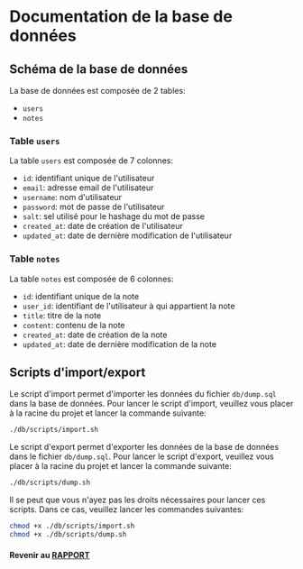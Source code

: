 # Documentation de la base de données

## Schéma de la base de données

La base de données est composée de 2 tables:
- `users`
- `notes`

### Table `users`

La table `users` est composée de 7 colonnes:
- `id`: identifiant unique de l'utilisateur
- `email`: adresse email de l'utilisateur
- `username`: nom d'utilisateur
- `password`: mot de passe de l'utilisateur
- `salt`: sel utilisé pour le hashage du mot de passe
- `created_at`: date de création de l'utilisateur
- `updated_at`: date de dernière modification de l'utilisateur

### Table `notes`

La table `notes` est composée de 6 colonnes:
- `id`: identifiant unique de la note
- `user_id`: identifiant de l'utilisateur à qui appartient la note
- `title`: titre de la note
- `content`: contenu de la note
- `created_at`: date de création de la note
- `updated_at`: date de dernière modification de la note

## Scripts d'import/export

Le script d'import permet d'importer les données du fichier `db/dump.sql` dans la base de données.
Pour lancer le script d'import, veuillez vous placer à la racine du projet et lancer la commande suivante:
```bash
./db/scripts/import.sh
```

Le script d'export permet d'exporter les données de la base de données dans le fichier `db/dump.sql`.
Pour lancer le script d'export, veuillez vous placer à la racine du projet et lancer la commande suivante:
```bash
./db/scripts/dump.sh
```

Il se peut que vous n'ayez pas les droits nécessaires pour lancer ces scripts.
Dans ce cas, veuillez lancer les commandes suivantes:
```bash
chmod +x ./db/scripts/import.sh
chmod +x ./db/scripts/dump.sh
```

#### Revenir au [RAPPORT](../RAPPORT.md)
